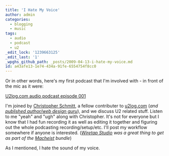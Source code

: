 ```yaml
---
title: 'I Hate My Voice'
author: admin
categories:
  - blogging
  - music
tags:
  - audio
  - podcast
  - u2
_edit_lock: '1239663125'
_edit_last: '1'
_wpghs_github_path: _posts/2009-04-13-i-hate-my-voice.md
id: a43afe13-1e74-434a-91fe-6554754f8cc0
---
```

<p>Or in other words, here's my first podcast that I'm involved with - in front of the mic as it were:</p>
<p><a href="http://u2log.lemonproductions.ca/2009/04/episode-001-inauguration-day/">U2log.com audio podcast episode 001</a></p>
<p>I'm joined by <a href="http://christopherschmitt.com/">Christopher Schmitt</a>, a fellow contributer to <a href="http://www.u2log.com">u2log.com</a> (<em>and <a href="http://www.amazon.ca/gp/product/0735712638?ie=UTF8&tag=farawsoclos0a-20&linkCode=as2&camp=15121&creative=390961&creativeASIN=0735712638">published author/web design guru</a></em>), and we discuss U2 related stuff.  Listen to me "yeah" and "ugh" along with Christopher.  It's not for everyone but I know that I had fun recording it as well as editing it together and figuring out the whole podcasting recording/setup/etc.  I'll post my workflow somewhere if anyone is interested.  (<em><a href="http://www.ambrosiasw.com/utilities/wiretap/">Wiretap Studio</a> was a great thing to get as part of the <a href="http://www.macheist.com/">Macheist</a> bundle</em>)</p>
<p>As I mentioned, I hate the sound of my voice.</p>
